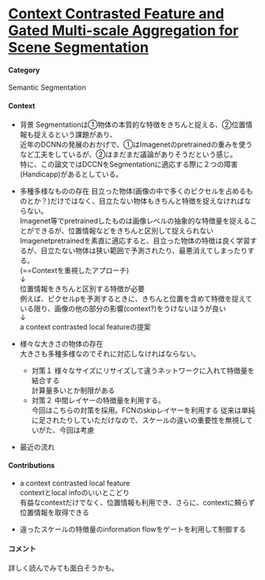 # [Context Contrasted Feature and Gated Multi-scale Aggregation for Scene Segmentation](http://openaccess.thecvf.com/content_cvpr_2018/papers/Ding_Context_Contrasted_Feature_CVPR_2018_paper.pdf)

####  Category
Semantic Segmentation

#### Context
* 背景
Segmentationは①物体の本質的な特徴をきちんと捉える、②位置情報も捉えるという課題があり、  
近年のDCNNの発展のおかげで、①はImagenetのpretrainedの重みを使うなど工夫をしているが、②はまだまだ議論がありそうだという感じ。  
特に、この論文ではDCCNをSegmentationに適応する際に２つの障害(Handicapp)があるとしている。  

* 多種多様なものの存在
目立った物体(画像の中で多くのピクセルを占めるものとか？)だけではなく、目立たない物体もきちんと特徴を捉えなければならない。  
Imagenet等でpretrainedしたものは画像レベルの抽象的な特徴量を捉えることができるが、位置情報などをきちんと区別して捉えられない  
Imagenetpretrainedを素直に適応すると、目立った物体の特徴は良く学習するが、目立たない物体は狭い範囲で予測されたり、最悪消えてしまったりする。  
(==Contextを重視したアプローチ)  
↓  
位置情報をきちんと区別する特徴が必要    
例えば、ピクセルpを予測するときに、きちんと位置を含めて特徴を捉えている限り、画像の他の部分の影響(context?)をうけないほうが良い  
↓  
a context contrasted local featureの提案  

* 様々な大きさの物体の存在  
大きさも多種多様なのでそれに対応しなければならない。  
    * 対策１ 様々なサイズにリサイズして違うネットワークに入れて特徴量を結合する  
      計算量多いとか制限がある  
    * 対策２ 中間レイヤーの特徴量を利用する。  
      今回はこちらの対策を採用。FCNのskipレイヤーを利用する
      従来は単純に足されたりしていただけなので、スケールの違いの重要性を無視していがた、今回は考慮
      

* 最近の流れ  
 

#### Contributions  
* a context contrasted local feature    
  contextとlocal infoのいいとこどり  
  有益なcontextだけでなく、位置情報も利用でき、さらに、contextに頼らず位置情報を取得できる
  
* 違ったスケールの特徴量のinformation flowをゲートを利用して制御する

#### コメント  

詳しく読んでみても面白そうかも。
